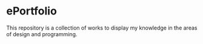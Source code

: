 # ePortfolio
This repository is a collection of works to display my knowledge in the areas of design and programming.
